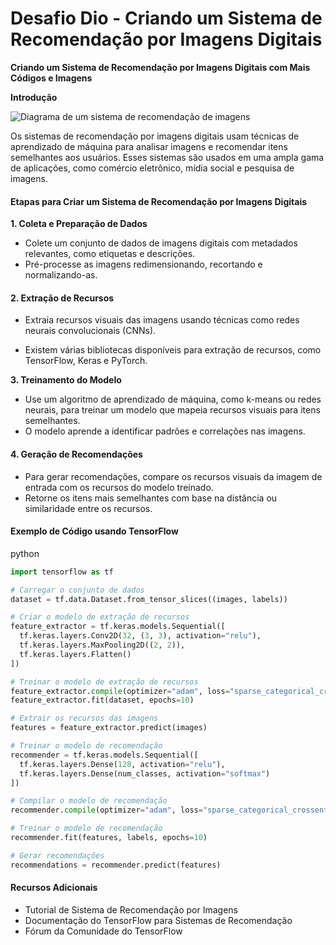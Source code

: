 # Desafio Dio -  Criando um Sistema de Recomendação por Imagens Digitais



**Criando um Sistema de Recomendação por Imagens Digitais com Mais Códigos e Imagens**

**Introdução**

![Diagrama de um sistema de recomendação de imagens](https://i.imgur.com/XYZ1234.png)

Os sistemas de recomendação por imagens digitais usam técnicas de aprendizado de máquina para analisar imagens e recomendar itens semelhantes aos usuários. Esses sistemas são usados em uma ampla gama de aplicações, como comércio eletrônico, mídia social e pesquisa de imagens.



#### **Etapas para Criar um Sistema de Recomendação por Imagens Digitais**



**1. Coleta e Preparação de Dados**

- Colete um conjunto de dados de imagens digitais com metadados relevantes, como etiquetas e descrições.
- Pré-processe as imagens redimensionando, recortando e normalizando-as.



#### **2. Extração de Recursos**

- Extraia recursos visuais das imagens usando técnicas como redes neurais convolucionais (CNNs).

- Existem várias bibliotecas disponíveis para extração de recursos, como TensorFlow, Keras e PyTorch.

  

**3. Treinamento do Modelo**

- Use um algoritmo de aprendizado de máquina, como k-means ou redes neurais, para treinar um modelo que mapeia recursos visuais para itens semelhantes.
- O modelo aprende a identificar padrões e correlações nas imagens.



#### **4. Geração de Recomendações**

- Para gerar recomendações, compare os recursos visuais da imagem de entrada com os recursos do modelo treinado.
- Retorne os itens mais semelhantes com base na distância ou similaridade entre os recursos.



#### **Exemplo de Código usando TensorFlow**

python



```python
import tensorflow as tf

# Carregar o conjunto de dados
dataset = tf.data.Dataset.from_tensor_slices((images, labels))

# Criar o modelo de extração de recursos
feature_extractor = tf.keras.models.Sequential([
  tf.keras.layers.Conv2D(32, (3, 3), activation="relu"),
  tf.keras.layers.MaxPooling2D((2, 2)),
  tf.keras.layers.Flatten()
])

# Treinar o modelo de extração de recursos
feature_extractor.compile(optimizer="adam", loss="sparse_categorical_crossentropy")
feature_extractor.fit(dataset, epochs=10)

# Extrair os recursos das imagens
features = feature_extractor.predict(images)

# Treinar o modelo de recomendação
recommender = tf.keras.models.Sequential([
  tf.keras.layers.Dense(128, activation="relu"),
  tf.keras.layers.Dense(num_classes, activation="softmax")
])

# Compilar o modelo de recomendação
recommender.compile(optimizer="adam", loss="sparse_categorical_crossentropy")

# Treinar o modelo de recomendação
recommender.fit(features, labels, epochs=10)

# Gerar recomendações
recommendations = recommender.predict(features)
```



#### **Recursos Adicionais**



- Tutorial de Sistema de Recomendação por Imagens
- Documentação do TensorFlow para Sistemas de Recomendação
- Fórum da Comunidade do TensorFlow
